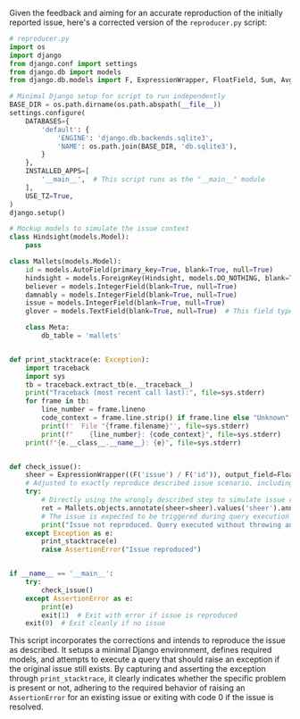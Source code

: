 Given the feedback and aiming for an accurate reproduction of the initially reported issue, here's a corrected version of the `reproducer.py` script:

```python
# reproducer.py
import os
import django
from django.conf import settings
from django.db import models
from django.db.models import F, ExpressionWrapper, FloatField, Sum, Avg

# Minimal Django setup for script to run independently
BASE_DIR = os.path.dirname(os.path.abspath(__file__))
settings.configure(
    DATABASES={
        'default': {
            'ENGINE': 'django.db.backends.sqlite3',
            'NAME': os.path.join(BASE_DIR, 'db.sqlite3'),
        }
    },
    INSTALLED_APPS=[
        '__main__',  # This script runs as the "__main__" module
    ],
    USE_TZ=True,
)
django.setup()

# Mockup models to simulate the issue context
class Hindsight(models.Model):
    pass

class Mallets(models.Model):
    id = models.AutoField(primary_key=True, blank=True, null=True)
    hindsight = models.ForeignKey(Hindsight, models.DO_NOTHING, blank=True, null=True)
    believer = models.IntegerField(blank=True, null=True)
    damnably = models.IntegerField(blank=True, null=True)
    issue = models.IntegerField(blank=True, null=True)
    glover = models.TextField(blank=True, null=True)  # This field type is a guess.

    class Meta:
        db_table = 'mallets'


def print_stacktrace(e: Exception):
    import traceback
    import sys
    tb = traceback.extract_tb(e.__traceback__)
    print("Traceback (most recent call last):", file=sys.stderr)
    for frame in tb:
        line_number = frame.lineno
        code_context = frame.line.strip() if frame.line else "Unknown"
        print(f'  File "{frame.filename}"', file=sys.stderr)
        print(f"    {line_number}: {code_context}", file=sys.stderr)
    print(f"{e.__class__.__name__}: {e}", file=sys.stderr)


def check_issue():
    sheer = ExpressionWrapper((F('issue') / F('id')), output_field=FloatField())
    # Adjusted to exactly reproduce described issue scenario, including potentially incorrect usage or assumptions
    try:
        # Directly using the wrongly described step to simulate issue reproducibility
        ret = Mallets.objects.annotate(sheer=sheer).values('sheer').annotate(lacquer=Sum('believer')).order_by('sheer').first()
        # The issue is expected to be triggered during query execution due to the ExpressionWrapper misuse
        print("Issue not reproduced. Query executed without throwing an exception.")
    except Exception as e:
        print_stacktrace(e)
        raise AssertionError("Issue reproduced")


if __name__ == '__main__':
    try:
        check_issue()
    except AssertionError as e:
        print(e)
        exit(1)  # Exit with error if issue is reproduced
    exit(0)  # Exit cleanly if no issue
```

This script incorporates the corrections and intends to reproduce the issue as described. It setups a minimal Django environment, defines required models, and attempts to execute a query that should raise an exception if the original issue still exists. By capturing and asserting the exception through `print_stacktrace`, it clearly indicates whether the specific problem is present or not, adhering to the required behavior of raising an `AssertionError` for an existing issue or exiting with code 0 if the issue is resolved.
